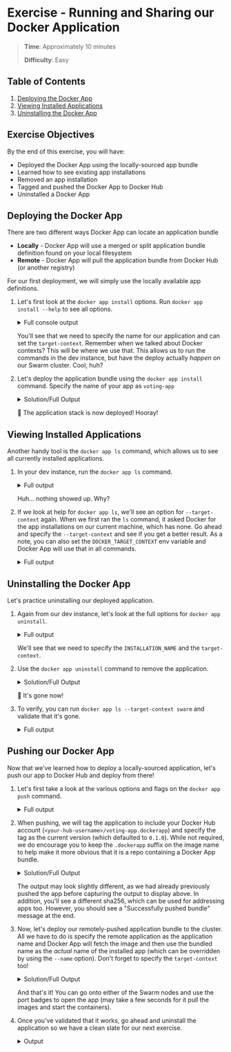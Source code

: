 # Exercise - Running and Sharing our Docker Application

> **Time**: Approximately 10 minutes
>
> **Difficulty**: Easy

## Table of Contents

1. [Deploying the Docker App](#deploying-the-docker-app)
1. [Viewing Installed Applications](#viewing-installed-applications)
1. [Uninstalling the Docker App](#uninstalling-the-docker-app)


## Exercise Objectives

By the end of this exercise, you will have:

- Deployed the Docker App using the locally-sourced app bundle
- Learned how to see existing app installations
- Removed an app installation
- Tagged and pushed the Docker App to Docker Hub
- Uninstalled a Docker App


## Deploying the Docker App

There are two different ways Docker App can locate an application bundle

- **Locally** - Docker App will use a merged or split application bundle definition found on your local filesystem
- **Remote** - Docker App will pull the application bundle from Docker Hub (or another registry)

For our first deployment, we will simply use the locally available app definitions.

1. Let's first look at the `docker app install` options. Run `docker app install --help` to see all options.

    <details>
      <summary>Full console output</summary>

    ```console
    $ docker app install --help

    Usage:  docker app install [APP_NAME] [--name INSTALLATION_NAME] [--target-context TARGET_CONTEXT] [OPTIONS]

    Install an application.
    By default, the application definition in the current directory will be
    installed. The APP_NAME can also be:
    - a path to a Docker Application definition (.dockerapp) or a CNAB bundle.json
    - a registry Application Package reference

    Aliases:
      install, deploy

    Examples:
    $ docker app install myapp.dockerapp --name myinstallation --target-context=mycontext
    $ docker app install myrepo/myapp:mytag --name myinstallation --target-context=mycontext
    $ docker app install bundle.json --name myinstallation --credential-set=mycredentials.yml

    Options:
          --credential-set stringArray    Use a YAML file containing a credential set or a credential set
                                          present in the credential store
          --insecure-registries strings   Use HTTP instead of HTTPS when pulling from/pushing to those registries
          --kubernetes-namespace string   Kubernetes namespace to install into (default "default")
          --name string                   Installation name (defaults to application name)
          --orchestrator string           Orchestrator to install on (swarm, kubernetes)
          --parameters-file stringArray   Override parameters file
          --pull                          Pull the bundle
      -s, --set stringArray               Override parameter value
          --target-context string         Context on which the application is installed (default: <current-context>)
          --with-registry-auth            Sends registry auth
    ```
    </details>

    You'll see that we need to specify the name for our application and can set the `target-context`. Remember when we talked about Docker contexts? This will be where we use that. This allows us to run the commands in the dev instance, but have the deploy actually _happen_ on our Swarm cluster. Cool, huh?

2. Let's deploy the application bundle using the `docker app install` command. Specify the name of your app as `voting-app`

    <details>
      <summary>Solution/Full Output</summary>

      ```console
      $ docker app install voting-app --target-context swarm
      Creating network front-tier
      Creating network back-tier
      Creating service voting-app_vote
      Creating service voting-app_redis
      Creating service voting-app_db
      Creating service voting-app_worker
      Creating service voting-app_result
      Application "voting-app" installed on context "swarm"
      ```
    </details>

    :tada: The application stack is now deployed! Hooray!


## Viewing Installed Applications

Another handy tool is the `docker app ls` command, which allows us to see all currently installed applications.

1. In your dev instance, run the `docker app ls` command. 

    <details>
      <summary>Full output</summary>

      ```console
      $ docker app ls
      INSTALLATION APPLICATION LAST ACTION RESULT CREATED MODIFIED REFERENCE
      ```
    </details>

    Huh... nothing showed up. Why?

2. If we look at help for `docker app ls`, we'll see an option for `--target-context` again. When we first ran the `ls` command, it asked Docker for the app installations on our current machine, which has none. Go ahead and specify the `--target-context` and see if you get a better result. As a note, you can also set the `DOCKER_TARGET_CONTEXT` env variable and Docker App will use that in all commands.

    <details>
      <summary>Full output</summary>
      
    ```console
    $ docker app ls --target-context swarm
    INSTALLATION APPLICATION        LAST ACTION RESULT  CREATED   MODIFIED  REFERENCE
    voting-app   voting-app (0.1.0) install     success 2 minutes 2 minutes
    ```
    </details>


## Uninstalling the Docker App

Let's practice uninstalling our deployed application.

1. Again from our dev instance, let's look at the full options for `docker app uninstall`.

    <details>
      <summary>Full output</summary>
      
    ```console
    $ docker app uninstall --help
    Usage:  docker app uninstall INSTALLATION_NAME [--target-context TARGET_CONTEXT] [OPTIONS]

    Uninstall an application

    Examples:
    $ docker app uninstall myinstallation --target-context=mycontext

    Options:
          --credential-set stringArray   Use a YAML file containing a credential set or a credential set
                                        present in the credential store
          --force                        Force removal of installation
          --target-context string        Context on which the application is installed (default: <current-context>)
          --with-registry-auth           Sends registry auth
    ```
    </details>

    We'll see that we need to specify the `INSTALLATION_NAME` and the `target-context`.

2. Use the `docker app uninstall` command to remove the application.

    <details>
      <summary>Solution/Full Output</summary>
    
    ```console
    $ docker app uninstall voting-app --target-context swarm
    Removing service voting-app_db
    Removing service voting-app_redis
    Removing service voting-app_result
    Removing service voting-app_vote
    Removing service voting-app_worker
    Removing network back-tier
    Removing network front-tier
    Application "voting-app" uninstalled on context "swarm"
    ```
    </details>

    :tada: It's gone now!

3. To verify, you can run `docker app ls --target-context swarm` and validate that it's gone.

    <details>
      <summary>Full output</summary>
    
    ```console
    $ docker app ls --target-context swarm
    INSTALLATION APPLICATION LAST ACTION RESULT CREATED MODIFIED REFERENCE
    ```
    </details>


## Pushing our Docker App

Now that we've learned how to deploy a locally-sourced application, let's push our app to Docker Hub and deploy from there!

1. Let's first take a look at the various options and flags on the `docker app push` command.

    <details>
      <summary>Full output</summary>
    
    ```console
    $ docker app push --help

    Usage:  docker app push [APP_NAME] --tag TARGET_REFERENCE [OPTIONS]

    Push an application package to a registry

    Examples:
    $ docker app push myapp --tag myrepo/myapp:mytag

    Options:
          --insecure-registries strings   Use HTTP instead of HTTPS when pulling from/pushing to those registries
          --platform strings              For multi-arch service images, only push the specified platforms
      -t, --tag string                    Target registry reference (default: <name>:<version> from metadata)
    ```
    </details>

2. When pushing, we will tag the application to include your Docker Hub account (`<your-hub-username>/voting-app.dockerapp`) and specify the tag as the current version (which defaulted to `0.1.0`). While not required, we do encourage you to keep the `.dockerapp` suffix on the image name to help make it more obvious that it is a repo containing a Docker App bundle.

    <details>
      <summary>Solution/Full Output</summary>
    
    ```console
    $ docker app push --tag mikesir87/voting-app.dockerapp:0.1.0
    docker.io/mikesir87/voting-app.dockerapp:0.1.0-invoc
    mikesir87/examplevotingapp_vote
    sha256:a0d4d29d...: Skip (already present)
    redis:alpine
    sha256:ef67270b...: Skip (already present)
    postgres:9.4
    sha256:094e3a9e...: Skip (already present)
    dockersamples/examplevotingapp_worker
    sha256:55753a7b...: Skip (already present)
    mikesir87/examplevotingapp_result
    sha256:69198c25...: Skip (already present)
    WARN[0003] reference for unknown type: application/vnd.cnab.config.v1+json
    Successfully pushed bundle to docker.io/mikesir87/voting-app.dockerapp:0.1.0. Digest is sha256:ca706ede7e387173cf28b20e65336299873c072deb422c35a0fd57379b46932e.
    ```
    </details>

    The output may look slightly different, as we had already previously pushed the app before capturing the output to display above. In addition, you'll see a different sha256, which can be used for addressing apps too. However, you should see a "Successfully pushed bundle" message at the end.

3. Now, let's deploy our remotely-pushed application bundle to the cluster. All we have to do is specify the remote application as the application name and Docker App will fetch the image and then use the bundled name as the _actual_ name of the installed app (which can be overridden by using the `--name` option). Don't forget to specify the `target-context` too!

    <details>
      <summary>Solution/Full Output</summary>
    
    ```console
    $ docker app install mikesir87/voting-app.dockerapp:0.1.0 --target-context swarm
    Creating network back-tier
    Creating network front-tier
    Creating service voting-app_db
    Creating service voting-app_worker
    Creating service voting-app_result
    Creating service voting-app_vote
    Creating service voting-app_redis
    Application "voting-app" installed on context "swarm"
    ```
    </details>

    And that's it! You can go onto either of the Swarm nodes and use the port badges to open the app (may take a few seconds for it pull the images and start the containers).

5. Once you've validated that it works, go ahead and uninstall the application so we have a clean slate for our next exercise.

    <details>
      <summary>Output</summary>
    
    ```console
    $ docker app uninstall voting-app --target-context swarm
    Application "swarm-viz" uninstalled on context "swarm"
    ```
    </details>
